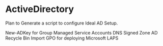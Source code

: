 # ActiveDirectory

Plan to Generate a script to configure Ideal AD Setup. 

New-ADKey for Group Managed Service Accounts
DNS Signed Zone
AD Recycle Bin
Import GPO for deploying Microsoft LAPS
